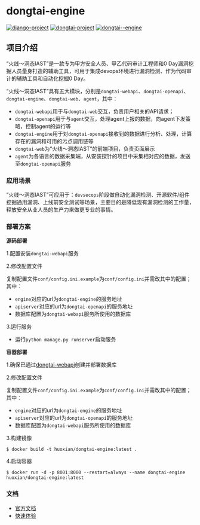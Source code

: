 # dongtai-engine
[![django-project](https://img.shields.io/badge/django%20versions-3.0.3-blue)](https://www.djangoproject.com/)
[![dongtai-project](https://img.shields.io/badge/dongtai%20versions-beta-green)](https://huoxianclub.github.io/LingZhi/)
[![dongtai--engine](https://img.shields.io/badge/dongtai--engine-v1.0.0-lightgrey)](https://huoxianclub.github.io/LingZhi/#/doc/tutorial/quickstart)

## 项目介绍
“火线～洞态IAST”是一款专为甲方安全人员、甲乙代码审计工程师和0 Day漏洞挖掘人员量身打造的辅助工具，可用于集成devops环境进行漏洞检测、作为代码审计的辅助工具和自动化挖掘0 Day。

“火线～洞态IAST”具有五大模块，分别是`dongtai-webapi`、`dongtai-openapi`、`dongtai-engine`、`dongtai-web`、`agent`，其中：
- `dongtai-webapi`用于与`dongtai-web`交互，负责用户相关的API请求；
- `dongtai-openapi`用于与`agent`交互，处理agent上报的数据，向agent下发策略，控制agent的运行等
- `dongtai-engine`用于对`dongtai-openapi`接收到的数据进行分析、处理，计算存在的漏洞和可用的污点调用链等
- `dongtai-web`为“火线～洞态IAST”的前端项目，负责页面展示
- `agent`为各语言的数据采集端，从安装探针的项目中采集相对应的数据，发送至`dongtai-openapi`服务

### 应用场景
“火线～洞态IAST”可应用于：`devsecops`阶段做自动化漏洞检测、开源软件/组件挖掘通用漏洞、上线前安全测试等场景，主要目的是降低现有漏洞检测的工作量，释放安全从业人员的生产力来做更专业的事情。

### 部署方案

**源码部署**

1.配置安装`dongtai-webapi`服务

2.修改配置文件

复制配置文件`conf/config.ini.example`为`conf/config.ini`并需改其中的配置；其中：

- `engine`对应的url为`dongtai-engine`的服务地址
- `apiserver`对应的url为`dongtai-openapi`的服务地址
- 数据库配置为`dongtai-webapi`服务所使用的数据库

3.运行服务 

- 运行`python manage.py runserver`启动服务

**容器部署**

1.确保已通过[dongtai-webapi](https://github.com/huoxianclub/dongtai-webapi#%E9%83%A8%E7%BD%B2%E6%96%B9%E6%A1%88)创建并部署数据库

2.修改配置文件

复制配置文件`conf/config.ini.example`为`conf/config.ini`并需改其中的配置；其中：
- `engine`对应的url为`dongtai-engine`的服务地址
- `apiserver`对应的url为`dongtai-openapi`的服务地址
- 数据库配置为`dongtai-webapi`服务所使用的数据库

3.构建镜像
```
$ docker build -t huoxian/dongtai-engine:latest .
```

4.启动容器
```
$ docker run -d -p 8001:8000 --restart=always --name dongtai-engine huoxian/dongtai-engine:latest
```


### 文档
- [官方文档](https://huoxianclub.github.io/LingZhi/#/)
- [快速体验](http://aws.iast.huoxian.cn:8000/login)

